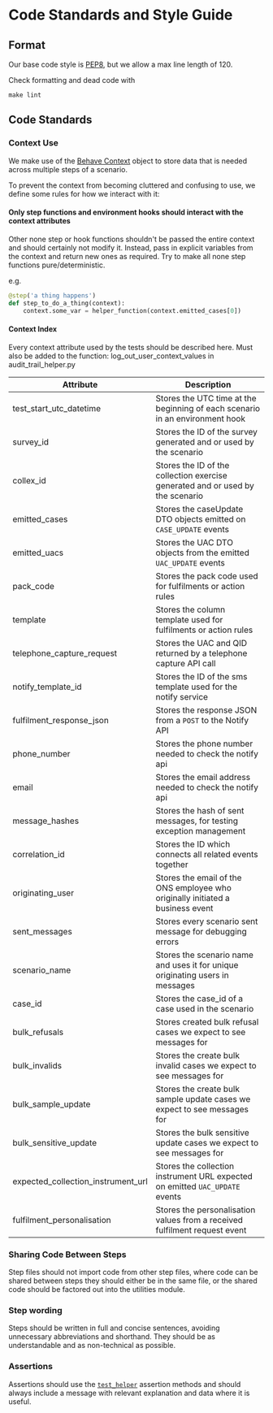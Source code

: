 # Code Standards and Style Guide

## Format

Our base code style is [PEP8](https://www.python.org/dev/peps/pep-0008/), but we allow a max line length of 120.

Check formatting and dead code with

```shell
make lint
```

## Code Standards

### Context Use

We make use of the [Behave Context](https://behave.readthedocs.io/en/stable/tutorial.html#context) object to store data
that is needed across multiple steps of a scenario.

To prevent the context from becoming cluttered and confusing to use, we define some rules for how we interact with it:

#### Only step functions and environment hooks should interact with the context attributes

Other none step or hook functions shouldn't be passed the entire context and should certainly not modify it. Instead,
pass in explicit variables from the context and return new ones as required. Try to make all none step functions
pure/deterministic.

e.g.

```python
@step('a thing happens')
def step_to_do_a_thing(context):
    context.some_var = helper_function(context.emitted_cases[0])
```

#### Context Index

Every context attribute used by the tests should be described here. Must also be added to the function:
log_out_user_context_values in audit_trail_helper.py

| Attribute                          | Description                                                                    |
|------------------------------------|--------------------------------------------------------------------------------|
| test_start_utc_datetime            | Stores the UTC time at the beginning of each scenario in an environment hook   |
| survey_id                          | Stores the ID of the survey generated and or used by the scenario              |
| collex_id                          | Stores the ID of the collection exercise generated and or used by the scenario |
| emitted_cases                      | Stores the caseUpdate DTO objects emitted on `CASE_UPDATE` events              |
| emitted_uacs                       | Stores the UAC DTO objects from the emitted `UAC_UPDATE` events                |
| pack_code                          | Stores the pack code used for fulfilments or action rules                      |
| template                           | Stores the column template used for fulfilments or action rules                |
| telephone_capture_request          | Stores the UAC and QID returned by a telephone capture API call                |
| notify_template_id                 | Stores the ID of the sms template used for the notify service                  |
| fulfilment_response_json           | Stores the response JSON from a `POST` to the Notify API                       |
| phone_number                       | Stores the phone number needed to check the notify api                         |
| email                              | Stores the email address needed to check the notify api                        |
| message_hashes                     | Stores the hash of sent messages, for testing exception management             |
| correlation_id                     | Stores the ID which connects all related events together                       |
| originating_user                   | Stores the email of the ONS employee who originally initiated a business event |
| sent_messages                      | Stores every scenario sent message for debugging errors                        |
| scenario_name                      | Stores the scenario name and uses it for unique originating users in messages  |
| case_id                            | Stores the case_id of a case used in the scenario                              |
| bulk_refusals                      | Stores created bulk refusal cases we expect to see messages for                |
| bulk_invalids                      | Stores the create bulk invalid cases we expect to see messages for             |
| bulk_sample_update                 | Stores the create bulk sample update cases we expect to see messages for       |
| bulk_sensitive_update              | Stores the bulk sensitive update cases we expect to see messages for           |
| expected_collection_instrument_url | Stores the collection instrument URL expected on emitted `UAC_UPDATE` events   |
| fulfilment_personalisation         | Stores the personalisation values from a received fulfilment request event     |

### Sharing Code Between Steps

Step files should not import code from other step files, where code can be shared between steps they should either be in
the same file, or the shared code should be factored out into the utilities module.

### Step wording

Steps should be written in full and concise sentences, avoiding unnecessary abbreviations and shorthand. They should be
as understandable and as non-technical as possible.

### Assertions

Assertions should use the [`test_helper`](acceptance_tests/utilities/test_case_helper.py) assertion methods and should
always include a message with relevant explanation and data where it is useful.
